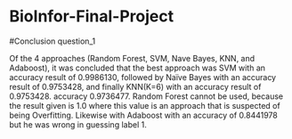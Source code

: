 # BioInfor-Final-Project

#Conclusion question_1

Of the 4 approaches (Random Forest, SVM, Nave Bayes, KNN, and Adaboost), it was concluded that the best approach was SVM with an accuracy result of 0.9986130, followed by Naïve Bayes with an accuracy result of 0.9753428, and finally KNN(K=6) with an accuracy result of 0.9753428. accuracy 0.9736477. Random Forest cannot be used, because the result given is 1.0 where this value is an approach that is suspected of being Overfitting. Likewise with Adaboost with an accuracy of 0.8441978 but he was wrong in guessing label 1.
